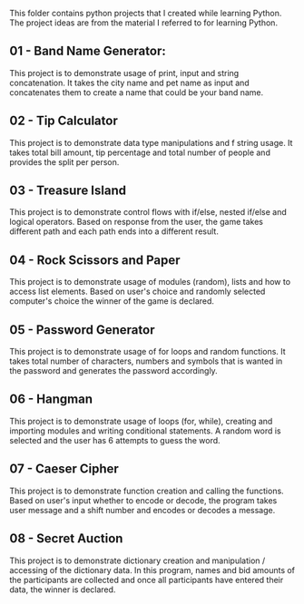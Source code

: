 This folder contains python projects that I created while learning Python.
The project ideas are from the material I referred to for learning Python.

## 01 - Band Name Generator:
This project is to demonstrate usage of print, input and string concatenation. It takes the city name and pet name as input and concatenates them to create a name that could be your band name.

## 02 - Tip Calculator
This project is to demonstrate data type manipulations and f string usage. It takes total bill amount, tip percentage and total number of people and provides the split per person.

## 03 - Treasure Island
This project is to demonstrate control flows with if/else, nested if/else and logical operators. Based on response from the user, the game takes different path and each path ends into a different result.

## 04 - Rock Scissors and Paper
This project is to demonstrate usage of modules (random), lists and how to access list elements. Based on user's choice and randomly selected computer's choice the winner of the game is declared.

## 05 - Password Generator
This project is to demonstrate usage of for loops and random functions. It takes total number of characters, numbers and symbols that is wanted in the password and generates the password accordingly.

## 06 - Hangman
This project is to demonstrate usage of loops (for, while), creating and importing modules and writing conditional statements. A random word is selected and the user has 6 attempts to guess the word.

## 07 - Caeser Cipher
This project is to demonstrate function creation and calling the functions. Based on user's input whether to encode or decode, the program takes user message and a shift number and encodes or decodes a message.

## 08 - Secret Auction
This project is to demonstrate dictionary creation and manipulation / accessing of the dictionary data. 
In this program, names and bid amounts of the participants are collected and once all participants have entered their data, the winner is declared.